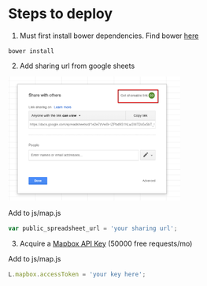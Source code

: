 # Steps to deploy

1) Must first install bower dependencies. Find bower [here](https://bower.io/)
```
bower install
```

2) Add sharing url from google sheets
<img src = "https://github.com/remmi11/zip-tracking/blob/master/img/sharing.png" width="350">

Add to js/map.js
```javascript
var public_spreadsheet_url = 'your sharing url';
```

3) Acquire a [Mapbox API Key](https://www.mapbox.com/) (50000 free requests/mo)

Add to js/map.js

```javascript
L.mapbox.accessToken = 'your key here';
```